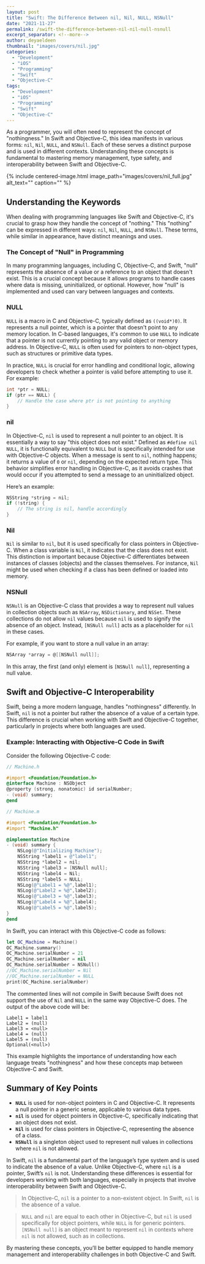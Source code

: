 ```yaml
---
layout: post
title: "Swift: The Difference Between nil, Nil, NULL, NSNull"
date: "2021-11-27"
permalink: /swift-the-difference-between-nil-nil-null-nsnull
excerpt_separator: <!--more-->
author: deyaeldeen
thumbnail: "images/covers/nil.jpg"
categories: 
  - "Development"
  - "iOS"
  - "Programming"
  - "Swift" 
  - "Objective-C"
tags: 
  - "Development"
  - "iOS"
  - "Programming"
  - "Swift"
  - "Objective-C"
---
```


As a programmer, you will often need to represent the concept of "nothingness." In Swift and Objective-C, this idea manifests in various forms: `nil`, `Nil`, `NULL`, and `NSNull`. Each of these serves a distinct purpose and is used in different contexts. Understanding these concepts is fundamental to mastering memory management, type safety, and interoperability between Swift and Objective-C.

<!--more-->

{%
 include centered-image.html 
 image_path="images/covers/nil_full.jpg"
 alt_text="" 
 caption=""
%}

## Understanding the Keywords

When dealing with programming languages like Swift and Objective-C, it's crucial to grasp how they handle the concept of "nothing." This "nothing" can be expressed in different ways: `nil`, `Nil`, `NULL`, and `NSNull`. These terms, while similar in appearance, have distinct meanings and uses.

### The Concept of "Null" in Programming

In many programming languages, including C, Objective-C, and Swift, "null" represents the absence of a value or a reference to an object that doesn't exist. This is a crucial concept because it allows programs to handle cases where data is missing, uninitialized, or optional. However, how "null" is implemented and used can vary between languages and contexts.

### NULL

`NULL` is a macro in C and Objective-C, typically defined as `((void*)0)`. It represents a null pointer, which is a pointer that doesn't point to any memory location. In C-based languages, it's common to use `NULL` to indicate that a pointer is not currently pointing to any valid object or memory address. In Objective-C, `NULL` is often used for pointers to non-object types, such as structures or primitive data types.

In practice, `NULL` is crucial for error handling and conditional logic, allowing developers to check whether a pointer is valid before attempting to use it. For example:

```c
int *ptr = NULL;
if (ptr == NULL) {
    // Handle the case where ptr is not pointing to anything
}
```

### nil

In Objective-C, `nil` is used to represent a null pointer to an object. It is essentially a way to say "this object does not exist." Defined as `#define nil NULL`, it is functionally equivalent to `NULL` but is specifically intended for use with Objective-C objects. When a message is sent to `nil`, nothing happens; it returns a value of `0` or `nil`, depending on the expected return type. This behavior simplifies error handling in Objective-C, as it avoids crashes that would occur if you attempted to send a message to an uninitialized object.

Here’s an example:

```objectivec
NSString *string = nil;
if (!string) {
    // The string is nil, handle accordingly
}
```

### Nil

`Nil` is similar to `nil`, but it is used specifically for class pointers in Objective-C. When a class variable is `Nil`, it indicates that the class does not exist. This distinction is important because Objective-C differentiates between instances of classes (objects) and the classes themselves. For instance, `Nil` might be used when checking if a class has been defined or loaded into memory.

### NSNull

`NSNull` is an Objective-C class that provides a way to represent null values in collection objects such as `NSArray`, `NSDictionary`, and `NSSet`. These collections do not allow `nil` values because `nil` is used to signify the absence of an object. Instead, `[NSNull null]` acts as a placeholder for `nil` in these cases.

For example, if you want to store a null value in an array:

```objectivec
NSArray *array = @[[NSNull null]];
```

In this array, the first (and only) element is `[NSNull null]`, representing a null value.

## Swift and Objective-C Interoperability

Swift, being a more modern language, handles "nothingness" differently. In Swift, `nil` is not a pointer but rather the absence of a value of a certain type. This difference is crucial when working with Swift and Objective-C together, particularly in projects where both languages are used.

### Example: Interacting with Objective-C Code in Swift

Consider the following Objective-C code:

```objectivec
// Machine.h

#import <Foundation/Foundation.h>
@interface Machine : NSObject
@property (strong, nonatomic) id serialNumber;
- (void) summary;
@end
```

```objectivec
// Machine.m

#import <Foundation/Foundation.h>
#import "Machine.h"

@implementation Machine
- (void) summary {
    NSLog(@"Initializing Machine");
    NSString *label1 = @"label1";
    NSString *label2 = nil;
    NSString *label3 = [NSNull null];
    NSString *label4 = Nil;
    NSString *label5 = NULL;
    NSLog(@"Label1 = %@",label1);
    NSLog(@"Label2 = %@",label2);
    NSLog(@"Label3 = %@",label3);
    NSLog(@"Label4 = %@",label4);
    NSLog(@"Label5 = %@",label5);
}
@end
```

In Swift, you can interact with this Objective-C code as follows:

```swift
let OC_Machine = Machine()
OC_Machine.summary()
OC_Machine.serialNumber = 21
OC_Machine.serialNumber = nil
OC_Machine.serialNumber = NSNull()
//OC_Machine.serialNumber = Nil
//OC_Machine.serialNumber = NULL
print(OC_Machine.serialNumber)
```

The commented lines will not compile in Swift because Swift does not support the use of `Nil` and `NULL` in the same way Objective-C does. The output of the above code will be:

```
Label1 = label1  
Label2 = (null)  
Label3 = <null>  
Label4 = (null)  
Label5 = (null)  
Optional(<null>)  
```

This example highlights the importance of understanding how each language treats "nothingness" and how these concepts map between Objective-C and Swift.

## Summary of Key Points

- **`NULL`** is used for non-object pointers in C and Objective-C. It represents a null pointer in a generic sense, applicable to various data types.
- **`nil`** is used for object pointers in Objective-C, specifically indicating that an object does not exist.
- **`Nil`** is used for class pointers in Objective-C, representing the absence of a class.
- **`NSNull`** is a singleton object used to represent null values in collections where `nil` is not allowed.

In Swift, `nil` is a fundamental part of the language’s type system and is used to indicate the absence of a value. Unlike Objective-C, where `nil` is a pointer, Swift’s `nil` is not. Understanding these differences is essential for developers working with both languages, especially in projects that involve interoperability between Swift and Objective-C.

> In Objective-C, `nil` is a pointer to a non-existent object. In Swift, `nil` is the absence of a value.

> `NULL` and `nil` are equal to each other in Objective-C, but `nil` is used specifically for object pointers, while `NULL` is for generic pointers. `[NSNull null]` is an object meant to represent `nil` in contexts where `nil` is not allowed, such as in collections.

By mastering these concepts, you’ll be better equipped to handle memory management and interoperability challenges in both Objective-C and Swift.
